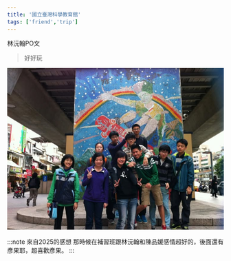 ```yaml
---
title: '國立臺灣科學教育館'
tags: ['friend','trip']
---
```

林沅翰PO文
>好好玩

![img](./img_ig/201302/001.jpg)

:::note 來自2025的感想
那時候在補習班跟林沅翰和陳品媛感情超好的，後面還有彥果耶，超喜歡彥果。
:::